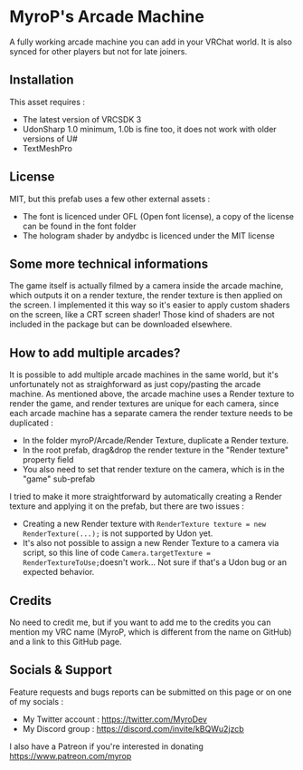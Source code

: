 # MyroP's Arcade Machine

A fully working arcade machine you can add in your VRChat world.
It is also synced for other players but not for late joiners.

## Installation

This asset requires :
- The latest version of VRCSDK 3
- UdonSharp 1.0 minimum, 1.0b is fine too, it does not work with older versions of U#
- TextMeshPro

## License

MIT, but this prefab uses a few other external assets :
- The font is licenced under OFL (Open font license), a copy of the license can be found in the font folder
- The hologram shader by andydbc is licenced under the MIT license

## Some more technical informations

The game itself is actually filmed by a camera inside the arcade machine, which outputs it on a render texture, the render texture is then applied on the screen.
I implemented it this way so it's easier to apply custom shaders on the screen, like a CRT screen shader! Those kind of shaders are not included in the package but can be downloaded elsewhere.

## How to add multiple arcades?

It is possible to add multiple arcade machines in the same world, but it's unfortunately not as straighforward as just copy/pasting the arcade machine.
As mentioned above, the arcade machine uses a Render texture to render the game, and render textures are unique for each camera, since each arcade machine has a separate camera the render texture needs to be duplicated :
- In the folder myroP/Arcade/Render Texture, duplicate a Render texture.
- In the root prefab, drag&drop the render texture in the "Render texture" property field
- You also need to set that render texture on the camera, which is in the "game" sub-prefab

I tried to make it more straightforward by automatically creating a Render texture and applying it on the prefab, but there are two issues :
- Creating a new Render texture with `RenderTexture texture = new RenderTexture(...);` is not supported by Udon yet.
- It's also not possible to assign a new Render Texture to a camera via script, so this line of code `Camera.targetTexture = RenderTextureToUse;`doesn't work... Not sure if that's a Udon bug or an expected behavior.

## Credits

No need to credit me, but if you want to add me to the credits you can mention my VRC name (MyroP, which is different from the name on GitHub) and a link to this GitHub page.

## Socials & Support

Feature requests and bugs reports can be submitted on this page or on one of my socials :
- My Twitter account : https://twitter.com/MyroDev
- My Discord group : https://discord.com/invite/kBQWu2jzcb

I also have a Patreon if you're interested in donating https://www.patreon.com/myrop
